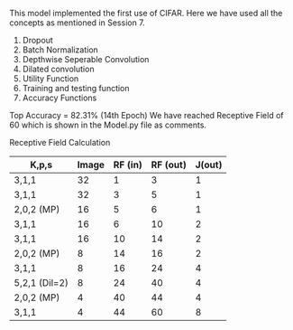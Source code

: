 This model implemented the first use of CIFAR. Here we have used all the concepts as mentioned in Session 7.

1)	Dropout
2)	Batch Normalization
3)	Depthwise Seperable Convolution
4)	Dilated convolution
5)	Utility Function
6)	Training and testing function 
7)	Accuracy Functions

Top Accuracy = 82.31% (14th Epoch) 
We have reached Receptive Field of 60 which is shown in the Model.py file as comments.


Receptive Field Calculation

| K,p,s         	| Image 	| RF (in) 	| RF (out) 	| J(out) 	|
|---------------	|-------	|---------	|----------	|--------	|
| 3,1,1         	| 32    	| 1       	| 3        	| 1      	|
| 3,1,1         	| 32    	| 3       	| 5        	| 1      	|
| 2,0,2 (MP)    	| 16    	| 5       	| 6        	| 1      	|
| 3,1,1         	| 16    	| 6       	| 10       	| 2      	|
| 3,1,1         	| 16    	| 10      	| 14       	| 2      	|
| 2,0,2 (MP)    	| 8     	| 14      	| 16       	| 2      	|
| 3,1,1         	| 8     	| 16      	| 24       	| 4      	|
| 5,2,1 (Dil=2) 	| 8     	| 24      	| 40       	| 4      	|
| 2,0,2 (MP)    	| 4     	| 40      	| 44       	| 4      	|
| 3,1,1         	| 4     	| 44      	| 60       	| 8      	|
